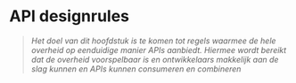 # API designrules

> *Het doel van dit hoofdstuk is te komen tot regels waarmee de hele overheid op eenduidige manier*
> *APIs aanbiedt.*
> *Hiermee wordt bereikt dat de overheid voorspelbaar is en ontwikkelaars makkelijk aan de slag kunnen*
> *en APIs kunnen consumeren en combineren*




